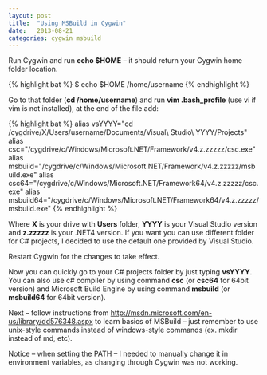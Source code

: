 ```yaml
---
layout: post
title:  "Using MSBuild in Cygwin"
date:   2013-08-21
categories: cygwin msbuild
---
```


Run Cygwin and run **echo $HOME** – it should return your Cygwin home folder location.

{% highlight bat %}
$ echo $HOME
/home/username
{% endhighlight %}

Go to that folder (**cd /home/username**) and run **vim .bash_profile** (use vi if vim is not installed), at the end of the file add:

{% highlight bat %}
alias vsYYYY="cd /cygdrive/X/Users/username/Documents/Visual\ Studio\ YYYY/Projects"
alias csc="/cygdrive/c/Windows/Microsoft.NET/Framework/v4.z.zzzzz/csc.exe"
alias msbuild="/cygdrive/c/Windows/Microsoft.NET/Framework/v4.z.zzzzz/msbuild.exe"
alias csc64="/cygdrive/c/Windows/Microsoft.NET/Framework64/v4.z.zzzzz/csc.exe"
alias msbuild64="/cygdrive/c/Windows/Microsoft.NET/Framework64/v4.z.zzzzz/msbuild.exe"
{% endhighlight %}

Where **X** is your drive with **Users** folder, **YYYY** is your Visual Studio version and **z.zzzzz** is your .NET4 version. If you want you can use different folder for C# projects, I decided to use the default one provided by Visual Studio.

Restart Cygwin for the changes to take effect.

Now you can quickly go to your C# projects folder by just typing **vsYYYY**. You can also use c# compiler by using command **csc** (or **csc64** for 64bit version) and Microsoft Build Engine by using command **msbuild** (or **msbuild64** for 64bit version).

Next – follow instructions from <a href="http://msdn.microsoft.com/en-us/library/dd576348.aspx" target="_blank">http://msdn.microsoft.com/en-us/library/dd576348.aspx</a> to learn basics of MSBuild – just remember to use unix-style commands instead of windows-style commands (ex. mkdir instead of md, etc).

Notice – when setting the PATH – I needed to manually change it in environment variables, as changing through Cygwin was not working.
